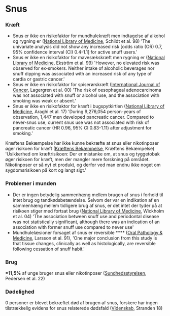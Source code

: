 # Snus

### Kræft

* Snus er ikke en risikofaktor for mundhulekræft men indtagelse af alkohol og rygning er ([National Library of Medicine](https://pubmed.ncbi.nlm.nih.gov/9663593/), Schildt et al. 98) 'The univariate analysis did not show any increased risk \[odds ratio (OR) 0.7, 95% confidence interval (CI) 0.4-1.1] for active snuff users.'
* Snus er ikke en risikofaktor for mavesækskræft men rygning er ([National Library of Medicine](https://pubmed.ncbi.nlm.nih.gov/10471531/), Ekström et al. 99) 'However, no elevated risk was observed for ex-smokers. Neither intake of alcoholic beverages nor snuff dipping was associated with an increased risk of any type of cardia or gastric cancer.'
* Snus er ikke en risikofaktor for spiserørskræft ([International Journal of Cancer](https://onlinelibrary.wiley.com/doi/full/10.1002/\(SICI\)1097-0215\(20000201\)85%3A3%3C340%3A%3AAID-IJC8%3E3.0.CO%3B2-N), Lagergren et al. 00) 'The risk of oesophageal adenocarcinoma was not associated with snuff or alcohol use, and the association with smoking was weak or absent.'
* Snus er ikke en risikofaktor for kræft i bugspytkirtlen ([National Library of Medicine](https://pubmed.ncbi.nlm.nih.gov/28486772/), Araghi et al. 17) 'During 9,276,054 person-years of observation, 1,447 men developed pancreatic cancer. Compared to never-snus use, current snus use was not associated with risk of pancreatic cancer (HR 0.96, 95% CI 0.83-1.11) after adjustment for smoking.'

Kræftens Bekæmpelse har ikke kunne bekræfte at snus eller nikotinposer øger risikoen for kræft ([Kræftens Bekæmpelse](https://www.cancer.dk/forebyg/undga-roeg-og-rygning/snus/om-snus/), Kræftens Bekæmpelse) 'Usikkerhed om kræftrisikoen: Der er mistanke om, at snus og tyggetobak øger risikoen for kræft, men der mangler mere forskning på området. Nikotinposer er så nyt et produkt, og derfor ved man endnu ikke noget om sygdomsrisikoen på kort og langt sigt.'

### Problemer i munden

* Der er ingen betydelig sammenhæng mellem brugen af snus i forhold til intet brug og tandkødsbetændelse. Selvom der var en indikation af en sammenhæng mellem tidligere brug af snus, er det intet der tyder på at risikoen stiger med fortsat brug ([National Library of Medicine](https://pubmed.ncbi.nlm.nih.gov/15848977/), Wickholm et al. 04) 'The association between snuff use and periodontal disease was not statistically significant, although there was an indication of an association with former snuff use compared to never use'
* Mundhulelæsioner forsaget af snus er reversible **** ([Oral Pathology & Medicine](https://onlinelibrary.wiley.com/doi/abs/10.1111/j.1600-0714.1991.tb00924.x), Larsson et al. 91), 'One major conclusion from this study is that tissue changes, clinically as well as histologically, are reversible following cessation of snuff habit.'

### Brug

**≈11,5%** af unge bruger snus eller nikotinposer ([Sundhedsstyrelsen](https://www.sst.dk/-/media/Udgivelser/2022/Nikotinprodukter/Brug-af-roegfri-nikotinprodukter-blandt-unge.ashx), Pedersen et al. 22)

### Dødelighed

0 personer er blevet bekræftet død af brugen af snus, forskere har ingen tilstrækkelig evidens for snus relaterede dødsfald ([Videnskab](https://videnskab.dk/krop-sundhed/snus-er-langt-mindre-sundhedsskadelig-end-antaget), Stranden 18)
